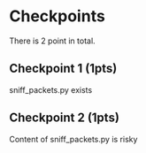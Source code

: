 # Checkpoints

There is 2 point in total.

## Checkpoint 1 (1pts)

sniff_packets.py exists 

## Checkpoint 2 (1pts)

Content of sniff_packets.py is risky


